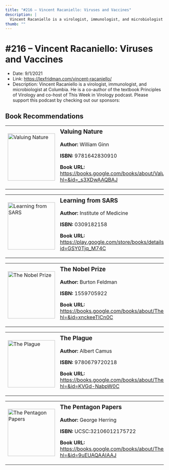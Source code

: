 ```yaml
---
title: "#216 – Vincent Racaniello: Viruses and Vaccines"
description: |
  Vincent Racaniello is a virologist, immunologist, and microbiologist at Columbia. He is a co-author of the textbook Principles of Virology and co-host of This Week in Virology podcast. Please support this podcast by checking out our sponsors:"
thumb: ""
---
```


# #216 – Vincent Racaniello: Viruses and Vaccines

  - Date: 9/1/2021
  - Link: https://lexfridman.com/vincent-racaniello/
  - Description: Vincent Racaniello is a virologist, immunologist, and microbiologist at Columbia. He is a co-author of the textbook Principles of Virology and co-host of This Week in Virology podcast. Please support this podcast by checking out our sponsors:

## Book Recommendations

<table style="border: none;"><tr style="border: none;"><td style="border: none;"><img src="http://books.google.com/books/content?id=_s3XDwAAQBAJ&printsec=frontcover&img=1&zoom=1&edge=curl&source=gbs_api" alt="Valuing Nature" width="150" style="vertical-align: top;"></td><td style="border: none; vertical-align: top;"><h3 style='margin-top: 5'>Valuing Nature</h3><p><strong>Author:</strong> William Ginn</p><p><strong>ISBN:</strong> 9781642830910</p><p><strong>Book URL:</strong> <a href="https://books.google.com/books/about/Valuing_Nature.html?hl=&id=_s3XDwAAQBAJ">https://books.google.com/books/about/Valuing_Nature.html?hl=&id=_s3XDwAAQBAJ</a></p></td></tr></table>
<table style="border: none;"><tr style="border: none;"><td style="border: none;"><img src="http://books.google.com/books/content?id=GSY0Tjq_M74C&printsec=frontcover&img=1&zoom=1&edge=curl&source=gbs_api" alt="Learning from SARS" width="150" style="vertical-align: top;"></td><td style="border: none; vertical-align: top;"><h3 style='margin-top: 5'>Learning from SARS</h3><p><strong>Author:</strong> Institute of Medicine</p><p><strong>ISBN:</strong> 0309182158</p><p><strong>Book URL:</strong> <a href="https://play.google.com/store/books/details?id=GSY0Tjq_M74C">https://play.google.com/store/books/details?id=GSY0Tjq_M74C</a></p></td></tr></table>
<table style="border: none;"><tr style="border: none;"><td style="border: none;"><img src="http://books.google.com/books/content?id=xnckeeTICn0C&printsec=frontcover&img=1&zoom=1&edge=curl&source=gbs_api" alt="The Nobel Prize" width="150" style="vertical-align: top;"></td><td style="border: none; vertical-align: top;"><h3 style='margin-top: 5'>The Nobel Prize</h3><p><strong>Author:</strong> Burton Feldman</p><p><strong>ISBN:</strong> 1559705922</p><p><strong>Book URL:</strong> <a href="https://books.google.com/books/about/The_Nobel_Prize.html?hl=&id=xnckeeTICn0C">https://books.google.com/books/about/The_Nobel_Prize.html?hl=&id=xnckeeTICn0C</a></p></td></tr></table>
<table style="border: none;"><tr style="border: none;"><td style="border: none;"><img src="http://books.google.com/books/content?id=KVGd-NabpW0C&printsec=frontcover&img=1&zoom=1&edge=curl&source=gbs_api" alt="The Plague" width="150" style="vertical-align: top;"></td><td style="border: none; vertical-align: top;"><h3 style='margin-top: 5'>The Plague</h3><p><strong>Author:</strong> Albert Camus</p><p><strong>ISBN:</strong> 9780679720218</p><p><strong>Book URL:</strong> <a href="https://books.google.com/books/about/The_Plague.html?hl=&id=KVGd-NabpW0C">https://books.google.com/books/about/The_Plague.html?hl=&id=KVGd-NabpW0C</a></p></td></tr></table>
<table style="border: none;"><tr style="border: none;"><td style="border: none;"><img src="http://books.google.com/books/content?id=9uEUAQAAIAAJ&printsec=frontcover&img=1&zoom=1&source=gbs_api" alt="The Pentagon Papers" width="150" style="vertical-align: top;"></td><td style="border: none; vertical-align: top;"><h3 style='margin-top: 5'>The Pentagon Papers</h3><p><strong>Author:</strong> George Herring</p><p><strong>ISBN:</strong> UCSC:32106012175722</p><p><strong>Book URL:</strong> <a href="https://books.google.com/books/about/The_Pentagon_Papers.html?hl=&id=9uEUAQAAIAAJ">https://books.google.com/books/about/The_Pentagon_Papers.html?hl=&id=9uEUAQAAIAAJ</a></p></td></tr></table>
